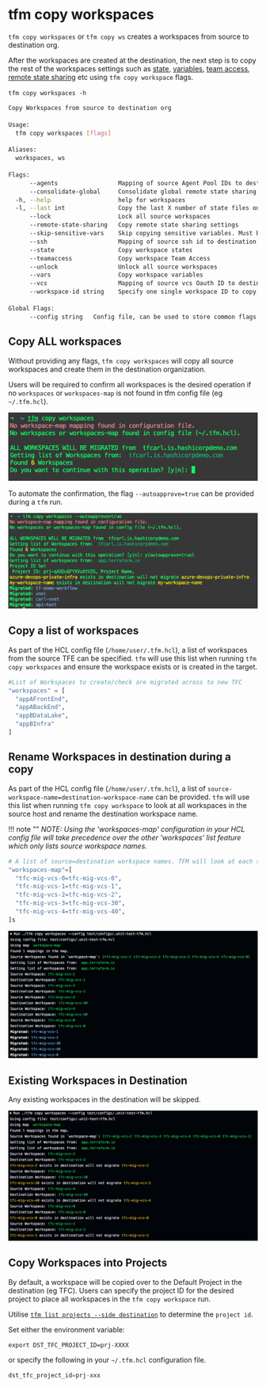 # tfm copy workspaces

`tfm copy workspaces` or `tfm copy ws` creates a workspaces from source to destination org.

After the workspaces are created at the destination, the next step is to copy the rest of the workspaces settings such as [state](copy_workspace_state.md), [variables](copy_workspace_variables.md), [team access](copy_workspace_teamaccess.md), [remote state sharing](copy_workspace_remote_state_sharing.md) etc using `tfm copy workspace` flags.  


`tfm copy workspaces -h`

```bash
Copy Workspaces from source to destination org

Usage:
  tfm copy workspaces [flags]

Aliases:
  workspaces, ws

Flags:
      --agents                 Mapping of source Agent Pool IDs to destination Agent Pool IDs in config file
      --consolidate-global     Consolidate global remote state sharing settings. Must be  used with --remote-state-sharing flag
  -h, --help                   help for workspaces
  -l, --last int               Copy the last X number of state files only.
      --lock                   Lock all source workspaces
      --remote-state-sharing   Copy remote state sharing settings
      --skip-sensitive-vars    Skip copying sensitive variables. Must be used with --vars flag
      --ssh                    Mapping of source ssh id to destination ssh id in config file
      --state                  Copy workspace states
      --teamaccess             Copy workspace Team Access
      --unlock                 Unlock all source workspaces
      --vars                   Copy workspace variables
      --vcs                    Mapping of source vcs Oauth ID to destination vcs Oath in config file
      --workspace-id string    Specify one single workspace ID to copy to destination

Global Flags:
      --config string   Config file, can be used to store common flags, (default is ./.tfm.hcl).
```



## Copy ALL workspaces

Without providing any flags, `tfm copy workspaces` will copy all source workspaces and create them in the destination organization.

Users will be required to confirm all workspaces is the desired operation if no `workspaces` or `workspaces-map` is not found in tfm config file (eg `~/.tfm.hcl`).

![tfm_cp_ws_confirm](../images/tfm_copy_ws_confirm.png)

To automate the confirmation, the flag `--autoapprove=true` can be provided during a `tfm` run. 

![tfm_cp_ws_confirm_autoapprove](../images/tfm_copy_ws_confirm_autoapprove.png)





## Copy a list of workspaces

As part of the HCL config file (`/home/user/.tfm.hcl`), a list of workspaces from the source TFE can be specified. `tfm` will use this list when running `tfm copy workspaces` and ensure the workspace exists or is created in the target.

``` terraform
#List of Workspaces to create/check are migrated across to new TFC
"workspaces" = [
  "appAFrontEnd",
  "appABackEnd",
  "appBDataLake",
  "appBInfra"
]

```

## Rename Workspaces in destination during a copy

As part of the HCL config file (`/home/user/.tfm.hcl`), a list of `source-workspace-name=destination-workspace-name` can be provided. `tfm` will use this list when running `tfm copy workspace` to look at all workspaces in the source host and rename the destination workspace name. 


!!! note ""
    *NOTE: Using the 'workspaces-map' configuration in your HCL config file will take precedence over the other 'workspaces' list feature which only lists source workspace names.*

```terraform
# A list of source=destination workspace names. TFM will look at each source workspace and recreate the workspace with the specified destination name.
"workspaces-map"=[
  "tfc-mig-vcs-0=tfc-mig-vcs-0",
  "tfc-mig-vcs-1=tfc-mig-vcs-1",
  "tfc-mig-vcs-2=tfc-mig-vcs-2",
  "tfc-mig-vcs-3=tfc-mig-vcs-30",
  "tfc-mig-vcs-4=tfc-mig-vcs-40",
]s
```

![copy_ws](../images/copy_ws.png)



## Existing Workspaces in Destination

Any existing workspaces in the destination will be skipped.

![copy_ws_exist](../images/copy_ws_exists.png)


## Copy Workspaces into Projects

By default, a workspace will be copied over to the Default Project in the destination (eg TFC).
Users can specify the project ID for the desired project to place all workspaces in the `tfm copy workspace` run. 

Utilise [`tfm list projects --side destination`](../commands/list_projects.md#side-flag) to determine the `project id`.

Set either the environment variable: 

```bast
export DST_TFC_PROJECT_ID=prj-XXXX
```

or specify the following in your `~/.tfm.hcl` configuration file. 

```terraform
dst_tfc_project_id=prj-xxx 
```





